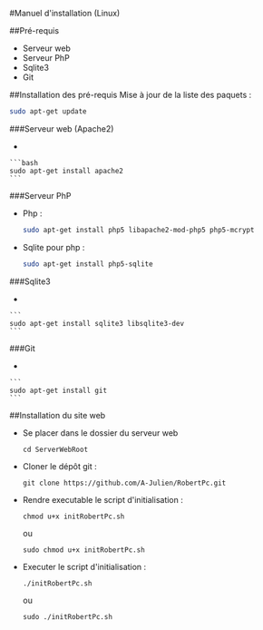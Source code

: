 #Manuel d'installation (Linux)

##Pré-requis

* Serveur web 
* Serveur PhP
* Sqlite3
* Git

##Installation des pré-requis
Mise à jour de la liste des paquets :

```bash
sudo apt-get update	
```
	
###Serveur web (Apache2)


* 

	```bash
	sudo apt-get install apache2
	```

###Serveur PhP

* Php : 

	```bash
	sudo apt-get install php5 libapache2-mod-php5 php5-mcrypt
	```

* Sqlite pour php :

	```bash
	sudo apt-get install php5-sqlite
	```

###Sqlite3

* 

	```
	sudo apt-get install sqlite3 libsqlite3-dev
	```

###Git

* 

	```
	sudo apt-get install git
	```
	
##Installation du site web

* Se placer dans le dossier du serveur web 

	```
	cd ServerWebRoot
	```

* Cloner le dépôt git :
	
	```
	git clone https://github.com/A-Julien/RobertPc.git
	```
	
* Rendre executable le script d'initialisation : 

	```
	chmod u+x initRobertPc.sh
	```
	ou
	```
	sudo chmod u+x initRobertPc.sh
	```
	
*	Executer le script d'initialisation :

	```
	./initRobertPc.sh
	```
	ou
	```
	sudo ./initRobertPc.sh
	```